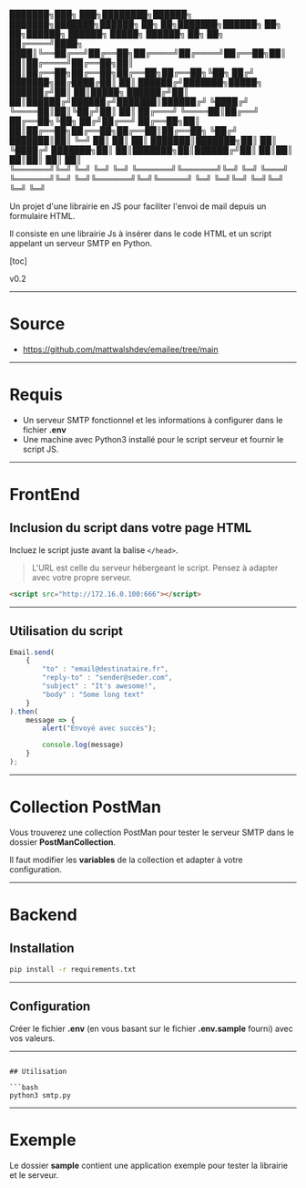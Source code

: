███████╗███╗   ███╗████████╗██████╗ ███████╗███████╗██████╗ ██╗   ██╗███████╗██████╗ ██╗     ██╗██████╗ ██████╗  █████╗ ██████╗ ██╗   ██╗
██╔════╝████╗ ████║╚══██╔══╝██╔══██╗██╔════╝██╔════╝██╔══██╗██║   ██║██╔════╝██╔══██╗██║     ██║██╔══██╗██╔══██╗██╔══██╗██╔══██╗╚██╗ ██╔╝
███████╗██╔████╔██║   ██║   ██████╔╝███████╗█████╗  ██████╔╝██║   ██║█████╗  ██████╔╝██║     ██║██████╔╝██████╔╝███████║██████╔╝ ╚████╔╝ 
╚════██║██║╚██╔╝██║   ██║   ██╔═══╝ ╚════██║██╔══╝  ██╔══██╗╚██╗ ██╔╝██╔══╝  ██╔══██╗██║     ██║██╔══██╗██╔══██╗██╔══██║██╔══██╗  ╚██╔╝  
███████║██║ ╚═╝ ██║   ██║   ██║     ███████║███████╗██║  ██║ ╚████╔╝ ███████╗██║  ██║███████╗██║██████╔╝██║  ██║██║  ██║██║  ██║   ██║   
╚══════╝╚═╝     ╚═╝   ╚═╝   ╚═╝     ╚══════╝╚══════╝╚═╝  ╚═╝  ╚═══╝  ╚══════╝╚═╝  ╚═╝╚══════╝╚═╝╚═════╝ ╚═╝  ╚═╝╚═╝  ╚═╝╚═╝  ╚═╝   ╚═╝   

Un projet d'une librairie en JS pour faciliter l'envoi de mail depuis un formulaire HTML.

Il consiste en une librairie Js à insérer dans le code HTML et un script appelant un serveur SMTP en Python.

[toc]

v0.2

---

# Source

- https://github.com/mattwalshdev/emailee/tree/main

---

# Requis

- Un serveur SMTP fonctionnel et les informations à configurer dans le fichier **.env**
- Une machine avec Python3 installé pour le script serveur et fournir le script JS.

---

# FrontEnd

## Inclusion du script dans votre page HTML

Incluez le script juste avant la balise `</head>`.

> L'URL est celle du serveur hébergeant le script.
> Pensez à adapter avec votre propre serveur.

```html
<script src="http://172.16.0.100:666"></script>
```

---

## Utilisation du script

```javascript
Email.send(
    {
        "to" : "email@destinataire.fr",
        "reply-to" : "sender@seder.com",
        "subject" : "It's awesome!",
        "body" : "Some long text"
    }
).then(
    message => {
        alert("Envoyé avec succès");

        console.log(message)
    }
);
```

---

# Collection PostMan

Vous trouverez une collection PostMan pour tester le serveur SMTP dans le dossier **PostManCollection**.

Il faut modifier les **variables** de la collection et adapter à votre configuration.

---

# Backend

## Installation

```bash
pip install -r requirements.txt
```

---

## Configuration

Créer le fichier **.env** (en vous basant sur le fichier **.env.sample** fourni) avec vos valeurs.

---

```dotenv

## Utilisation

```bash
python3 smtp.py
```

---

# Exemple

Le dossier **sample** contient une application exemple pour tester la librairie et le serveur.